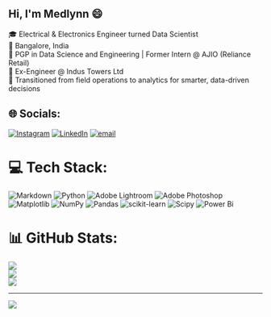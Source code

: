 ## Hi, I'm Medlynn 😄

🎓 Electrical & Electronics Engineer turned Data Scientist<br/>
📍 Bangalore, India<br/>
💼 PGP in Data Science and Engineering | Former Intern @ AJIO (Reliance Retail)<br/>
🔧 Ex-Engineer @ Indus Towers Ltd<br/>
🔁 Transitioned from field operations to analytics for smarter, data-driven decisions


## 🌐 Socials:
[![Instagram](https://img.shields.io/badge/Instagram-%23E4405F.svg?logo=Instagram&logoColor=white)](https://instagram.com/_medlynn_) [![LinkedIn](https://img.shields.io/badge/LinkedIn-%230077B5.svg?logo=linkedin&logoColor=white)](https://linkedin.com/in/medlynn~m) [![email](https://img.shields.io/badge/Email-D14836?logo=gmail&logoColor=white)](mailto:mmedlynn@gmail.com) 

# 💻 Tech Stack:
![Markdown](https://img.shields.io/badge/markdown-%23000000.svg?style=plastic&logo=markdown&logoColor=white) ![Python](https://img.shields.io/badge/python-3670A0?style=plastic&logo=python&logoColor=ffdd54) ![Adobe Lightroom](https://img.shields.io/badge/Adobe%20Lightroom-31A8FF.svg?style=plastic&logo=Adobe%20Lightroom&logoColor=white) ![Adobe Photoshop](https://img.shields.io/badge/adobe%20photoshop-%2331A8FF.svg?style=plastic&logo=adobe%20photoshop&logoColor=white) ![Matplotlib](https://img.shields.io/badge/Matplotlib-%23ffffff.svg?style=plastic&logo=Matplotlib&logoColor=black) ![NumPy](https://img.shields.io/badge/numpy-%23013243.svg?style=plastic&logo=numpy&logoColor=white) ![Pandas](https://img.shields.io/badge/pandas-%23150458.svg?style=plastic&logo=pandas&logoColor=white) ![scikit-learn](https://img.shields.io/badge/scikit--learn-%23F7931E.svg?style=plastic&logo=scikit-learn&logoColor=white) ![Scipy](https://img.shields.io/badge/SciPy-%230C55A5.svg?style=plastic&logo=scipy&logoColor=%white) ![Power Bi](https://img.shields.io/badge/power_bi-F2C811?style=plastic&logo=powerbi&logoColor=black)
# 📊 GitHub Stats:
![](https://github-readme-stats.vercel.app/api?username=Medlynn-M&theme=merko&hide_border=false&include_all_commits=false&count_private=false)<br/>
![](https://nirzak-streak-stats.vercel.app/?user=Medlynn-M&theme=merko&hide_border=false)<br/>
![](https://github-readme-stats.vercel.app/api/top-langs/?username=Medlynn-M&theme=merko&hide_border=false&include_all_commits=false&count_private=false&layout=compact)

---
[![](https://visitcount.itsvg.in/api?id=Medlynn-M&icon=0&color=0)](https://visitcount.itsvg.in)

<!-- Proudly created with GPRM ( https://gprm.itsvg.in ) -->

